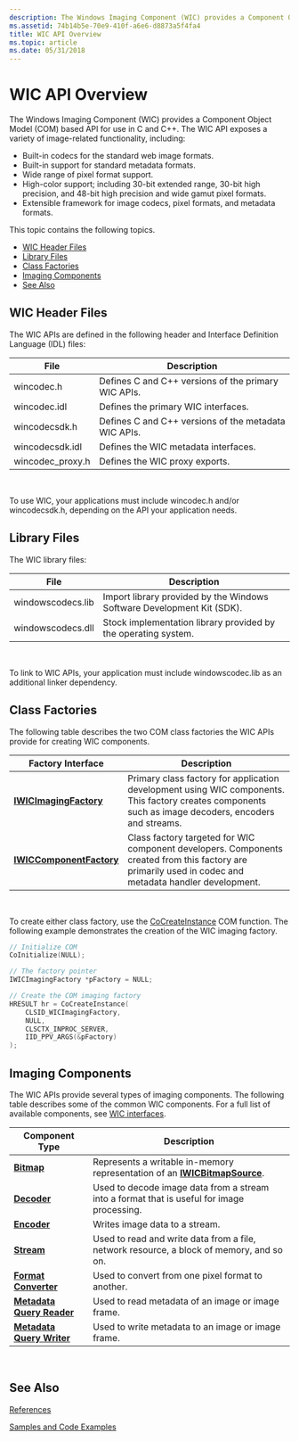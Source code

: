 ```yaml
---
description: The Windows Imaging Component (WIC) provides a Component Object Model (COM) based API for use in C and C++.
ms.assetid: 74b14b5e-70e9-410f-a6e6-d8873a5f4fa4
title: WIC API Overview
ms.topic: article
ms.date: 05/31/2018
---
```


# WIC API Overview

The Windows Imaging Component (WIC) provides a Component Object Model (COM) based API for use in C and C++. The WIC API exposes a variety of image-related functionality, including:

-   Built-in codecs for the standard web image formats.
-   Built-in support for standard metadata formats.
-   Wide range of pixel format support.
-   High-color support; including 30-bit extended range, 30-bit high precision, and 48-bit high precision and wide gamut pixel formats.
-   Extensible framework for image codecs, pixel formats, and metadata formats.

This topic contains the following topics.

-   [WIC Header Files](#wic-header-files)
-   [Library Files](#library-files)
-   [Class Factories](#class-factories)
-   [Imaging Components](#imaging-components)
-   [See Also](#see-also)

## WIC Header Files

The WIC APIs are defined in the following header and Interface Definition Language (IDL) files:



| File              | Description                                          |
|-------------------|------------------------------------------------------|
| wincodec.h        | Defines C and C++ versions of the primary WIC APIs.  |
| wincodec.idl      | Defines the primary WIC interfaces.                  |
| wincodecsdk.h     | Defines C and C++ versions of the metadata WIC APIs. |
| wincodecsdk.idl   | Defines the WIC metadata interfaces.                 |
| wincodec\_proxy.h | Defines the WIC proxy exports.                       |



 

To use WIC, your applications must include wincodec.h and/or wincodecsdk.h, depending on the API your application needs.

## Library Files

The WIC library files:



| File              | Description                                                            |
|-------------------|------------------------------------------------------------------------|
| windowscodecs.lib | Import library provided by the Windows Software Development Kit (SDK). |
| windowscodecs.dll | Stock implementation library provided by the operating system.         |



 

To link to WIC APIs, your application must include windowscodec.lib as an additional linker dependency.

## Class Factories

The following table describes the two COM class factories the WIC APIs provide for creating WIC components.



| Factory Interface                                               | Description                                                                                                                                             |
|-----------------------------------------------------------------|---------------------------------------------------------------------------------------------------------------------------------------------------------|
| [**IWICImagingFactory**](/windows/desktop/api/Wincodec/nn-wincodec-iwicimagingfactory)     | Primary class factory for application development using WIC components. This factory creates components such as image decoders, encoders and streams.   |
| [**IWICComponentFactory**](/windows/desktop/api/Wincodecsdk/nn-wincodecsdk-iwiccomponentfactory) | Class factory targeted for WIC component developers. Components created from this factory are primarily used in codec and metadata handler development. |



 

To create either class factory, use the [CoCreateInstance](/windows/win32/api/combaseapi/nf-combaseapi-cocreateinstance) COM function. The following example demonstrates the creation of the WIC imaging factory.


```C++
// Initialize COM
CoInitialize(NULL);

// The factory pointer
IWICImagingFactory *pFactory = NULL;

// Create the COM imaging factory
HRESULT hr = CoCreateInstance(
    CLSID_WICImagingFactory,
    NULL,
    CLSCTX_INPROC_SERVER,
    IID_PPV_ARGS(&pFactory)
);
```



## Imaging Components

The WIC APIs provide several types of imaging components. The following table describes some of the common WIC components. For a full list of available components, see [WIC interfaces](-wic-codec-ifaces.md).



| Component Type                                                      | Description                                                                                                   |
|---------------------------------------------------------------------|---------------------------------------------------------------------------------------------------------------|
| [**Bitmap**](/windows/desktop/api/Wincodec/nn-wincodec-iwicbitmap)                             | Represents a writable in-memory representation of an [**IWICBitmapSource**](/windows/desktop/api/Wincodec/nn-wincodec-iwicbitmapsource). |
| [**Decoder**](/windows/desktop/api/Wincodec/nn-wincodec-iwicbitmapdecoder)                     | Used to decode image data from a stream into a format that is useful for image processing.                    |
| [**Encoder**](/windows/desktop/api/wincodec/nn-wincodec-iwicbitmapencoder)                     | Writes image data to a stream.                                                                                |
| [**Stream**](/windows/desktop/api/Wincodec/nn-wincodec-iwicstream)                             | Used to read and write data from a file, network resource, a block of memory, and so on.                      |
| [**Format Converter**](/windows/desktop/api/Wincodec/nn-wincodec-iwicformatconverter)          | Used to convert from one pixel format to another.                                                             |
| [**Metadata Query Reader**](/windows/desktop/api/Wincodec/nn-wincodec-iwicmetadataqueryreader) | Used to read metadata of an image or image frame.                                                             |
| [**Metadata Query Writer**](/windows/desktop/api/Wincodec/nn-wincodec-iwicmetadataquerywriter) | Used to write metadata to an image or image frame.                                                            |



 

## See Also

[References](-wic-codec-reference.md)


[Samples and Code Examples](-wic-samples.md)


 

 
